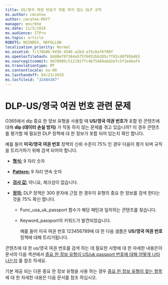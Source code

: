 ```yaml
---
title: US/영국 여권 번호가 작동 하지 않는 DLP 규칙
ms.author: cmcatee
author: cmcatee-MSFT
manager: mnirkhe
ms.date: 11/5/2018
ms.audience: ITPro
ms.topic: article
ROBOTS: NOINDEX, NOFOLLOW
localization_priority: Normal
ms.assetid: fc178b8b-943b-4346-a2bd-a75c6af6f80f
ms.openlocfilehash: bb80ef07364a575f6032bb105cff83cd8f95bd63
ms.sourcegitcommit: 9d78905c512192ffc4675468abd2efc5f2e4baf4
ms.translationtype: MT
ms.contentlocale: ko-KR
ms.lasthandoff: 04/23/2019
ms.locfileid: "32404387"
---
```

# <a name="problems-with-dlp---usuk-passport-numbers"></a>DLP-US/영국 여권 번호 관련 문제

O365에서 dlp 중요 한 정보 유형을 사용할 때 **US/영국 여권 번호가** 포함 된 콘텐츠에 대해 **dlp (데이터 손실 방지)** 가 작동 하지 않는 문제를 겪고 있습니까? 이 경우 콘텐츠를 평가할 때 필요한 DLP 정책에 대 한 정보가 포함 되어 있는지 확인 합니다. 
  
예를 들어 **미국/영국 여권 번호** 정책의 신뢰 수준이 75% 인 경우 다음이 평가 되며 규칙을 트리거하기 위해 검색 되어야 합니다. 
  
- **[형식:](https://docs.microsoft.com/office365/securitycompliance/what-the-sensitive-information-types-look-for#format-77)** 9 자리 숫자 
    
- **[Pattern:](https://docs.microsoft.com/office365/securitycompliance/what-the-sensitive-information-types-look-for#pattern-77)** 9 자리 연속 숫자 
    
- **[검사 값:](https://docs.microsoft.com/office365/securitycompliance/what-the-sensitive-information-types-look-for#checksum-76)** 아니요, 체크섬이 없습니다. 
    
- **[정의:](https://docs.microsoft.com/office365/securitycompliance/what-the-sensitive-information-types-look-for#definition-77)** DLP 정책은 300 문자에 근접 한 경우이 유형의 중요 한 정보를 검색 한다는 것을 75% 확신 합니다. 
    
  - Func_usa_uk_passport 함수가 해당 패턴과 일치하는 콘텐츠를 찾습니다.
    
  - Keyword_passport의 키워드가 발견되었습니다.
    
    예를 들어 미국 여권 번호 123456789에 대 한 다음 샘플은 **US/영국 여권 번호** 정책에 대해 트리거됩니다. 
    
콘텐츠에 대 한 us/영국 여권 번호를 검색 하는 데 필요한 사항에 대 한 자세한 내용은이 문서의 다음 섹션에서 [중요 한 정보 유형이 US/uk passport 번호에 대해 어떻게 나타나는지](https://docs.microsoft.com/office365/securitycompliance/what-the-sensitive-information-types-look-for#us--uk-passport-number) 를 참조 하세요.
  
기본 제공 되는 다른 중요 한 정보 유형을 사용 하는 경우 [중요 한 정보 유형이 찾는 항목](https://docs.microsoft.com/office365/securitycompliance/what-the-sensitive-information-types-look-for) 에 대 한 자세한 내용은 다음 문서를 참조 하십시오.
  

